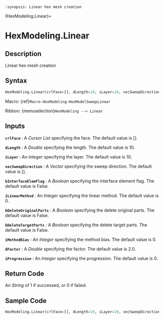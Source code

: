 ```{module} HexModeling.Linear()
:synopsis: Linear hex mesh creation
```

(HexModeling.Linear)=

# HexModeling.Linear

## Description

Linear hex mesh creation

## Syntax

```python
HexModeling.Linear(crlFace=[], dLength=10, iLayer=10, vecSweepDirection=[], bInterfaceElemFlag=False, iLinearMethod=0, bDeleteOriginalParts=False, bDeleteTargetParts=False, iMethodBias=0, dFactor=2.0, iProgression=0)
```

Macro: {ref}`Macro-HexModeling-HexModelSweepLinear`

Ribbon: {menuselection}`HexModeling --> Linear`

## Inputs

**`crlFace`**
: A _Cursor List_ specifying the face. The default value is [].

**`dLength`**
: A _Double_ specifying the length. The default value is 10.

**`iLayer`**
: An _Integer_ specifying the layer. The default value is 10.

**`vecSweepDirection`**
: A _Vector_ specifying the sweep direction. The default value is [].

**`bInterfaceElemFlag`**
: A _Boolean_ specifying the interface element flag. The default value is False.

**`iLinearMethod`**
: An _Integer_ specifying the linear method. The default value is 0.

**`bDeleteOriginalParts`**
: A _Boolean_ specifying the delete original parts. The default value is False.

**`bDeleteTargetParts`**
: A _Boolean_ specifying the delete target parts. The default value is False.

**`iMethodBias`**
: An _Integer_ specifying the method bias. The default value is 0.

**`dFactor`**
: A _Double_ specifying the factor. The default value is 2.0.

**`iProgression`**
: An _Integer_ specifying the progression. The default value is 0.

## Return Code

An _String_ of 1 if successed, or 0 if failed.

## Sample Code

```python
HexModeling.Linear(crlFace=[], dLength=10, iLayer=10, vecSweepDirection=[], bInterfaceElemFlag=False, iLinearMethod=0, bDeleteOriginalParts=False, bDeleteTargetParts=False, iMethodBias=0, dFactor=2.0, iProgression=0)
```
